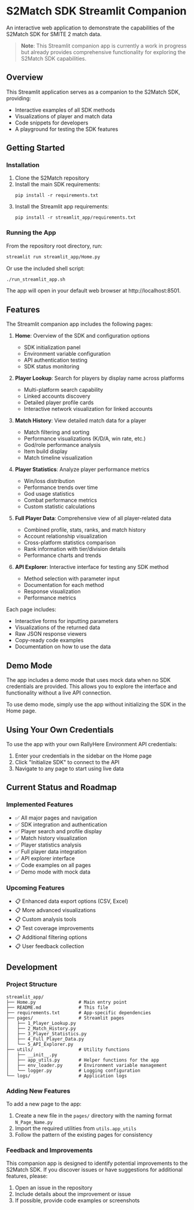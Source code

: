 # S2Match SDK Streamlit Companion

An interactive web application to demonstrate the capabilities of the S2Match SDK for SMITE 2 match data.

> **Note**: This Streamlit companion app is currently a work in progress but already provides comprehensive functionality for exploring the S2Match SDK capabilities.

## Overview

This Streamlit application serves as a companion to the S2Match SDK, providing:

- Interactive examples of all SDK methods
- Visualizations of player and match data
- Code snippets for developers
- A playground for testing the SDK features

## Getting Started

### Installation

1. Clone the S2Match repository
2. Install the main SDK requirements:
   ```
   pip install -r requirements.txt
   ```
3. Install the Streamlit app requirements:
   ```
   pip install -r streamlit_app/requirements.txt
   ```

### Running the App

From the repository root directory, run:

```bash
streamlit run streamlit_app/Home.py
```

Or use the included shell script:

```bash
./run_streamlit_app.sh
```

The app will open in your default web browser at http://localhost:8501.

## Features

The Streamlit companion app includes the following pages:

1. **Home**: Overview of the SDK and configuration options
   - SDK initialization panel
   - Environment variable configuration
   - API authentication testing
   - SDK status monitoring

2. **Player Lookup**: Search for players by display name across platforms
   - Multi-platform search capability
   - Linked accounts discovery
   - Detailed player profile cards
   - Interactive network visualization for linked accounts

3. **Match History**: View detailed match data for a player
   - Match filtering and sorting
   - Performance visualizations (K/D/A, win rate, etc.)
   - God/role performance analysis
   - Item build display
   - Match timeline visualization

4. **Player Statistics**: Analyze player performance metrics
   - Win/loss distribution
   - Performance trends over time
   - God usage statistics
   - Combat performance metrics
   - Custom statistic calculations

5. **Full Player Data**: Comprehensive view of all player-related data
   - Combined profile, stats, ranks, and match history
   - Account relationship visualization
   - Cross-platform statistics comparison
   - Rank information with tier/division details
   - Performance charts and trends

6. **API Explorer**: Interactive interface for testing any SDK method
   - Method selection with parameter input
   - Documentation for each method
   - Response visualization
   - Performance metrics

Each page includes:
- Interactive forms for inputting parameters
- Visualizations of the returned data
- Raw JSON response viewers
- Copy-ready code examples
- Documentation on how to use the data

## Demo Mode

The app includes a demo mode that uses mock data when no SDK credentials are provided. This allows you to explore the interface and functionality without a live API connection.

To use demo mode, simply use the app without initializing the SDK in the Home page.

## Using Your Own Credentials

To use the app with your own RallyHere Environment API credentials:

1. Enter your credentials in the sidebar on the Home page
2. Click "Initialize SDK" to connect to the API
3. Navigate to any page to start using live data

## Current Status and Roadmap

### Implemented Features
- ✅ All major pages and navigation
- ✅ SDK integration and authentication
- ✅ Player search and profile display
- ✅ Match history visualization
- ✅ Player statistics analysis
- ✅ Full player data integration
- ✅ API explorer interface
- ✅ Code examples on all pages
- ✅ Demo mode with mock data

### Upcoming Features
- 📋 Enhanced data export options (CSV, Excel)
- 📋 More advanced visualizations
- 📋 Custom analysis tools
- 📋 Test coverage improvements
- 📋 Additional filtering options
- 📋 User feedback collection

## Development

### Project Structure

```
streamlit_app/
├── Home.py                # Main entry point
├── README.md              # This file
├── requirements.txt       # App-specific dependencies
├── pages/                 # Streamlit pages
│   ├── 1_Player_Lookup.py
│   ├── 2_Match_History.py
│   ├── 3_Player_Statistics.py
│   ├── 4_Full_Player_Data.py
│   └── 5_API_Explorer.py
├── utils/                 # Utility functions 
│   ├── __init__.py
│   ├── app_utils.py       # Helper functions for the app
│   ├── env_loader.py      # Environment variable management
│   └── logger.py          # Logging configuration
└── logs/                  # Application logs
```

### Adding New Features

To add a new page to the app:

1. Create a new file in the `pages/` directory with the naming format `N_Page_Name.py`
2. Import the required utilities from `utils.app_utils`
3. Follow the pattern of the existing pages for consistency

### Feedback and Improvements

This companion app is designed to identify potential improvements to the S2Match SDK. If you discover issues or have suggestions for additional features, please:

1. Open an issue in the repository
2. Include details about the improvement or issue
3. If possible, provide code examples or screenshots 